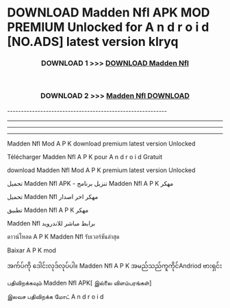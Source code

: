 # DOWNLOAD Madden Nfl  APK MOD PREMIUM Unlocked for A n d r o i d [NO.ADS] latest version klryq 



<div align="center">

<h3>DOWNLOAD 1 >>> <a href="https://getmod2.web.app/?judul=Madden Nfl ">DOWNLOAD Madden Nfl </a></h3><br>

<h3>DOWNLOAD 2 >>> <a href="https://getmod2.web.app/?judul=Madden Nfl ">Madden Nfl  DOWNLOAD </a></h3>

</div>
----------------------------------------------------------

----------------------------------------------------------

----------------------------------------------------------

----------------------------------------------------------

Madden Nfl  Mod A P K download premium latest version Unlocked

Télécharger Madden Nfl  A P K pour A n d r o i d Gratuit

download Madden Nfl  Mod A P K premium latest version Unlocked

تحميل Madden Nfl  APK - تنزيل برنامج Madden Nfl  A P K مهكر

تحميل Madden Nfl  مهكر اخر اصدار

تطبيق Madden Nfl  A P K مهكر

Madden Nfl  برابط مباشر للاندرويد

ดาวน์โหลด A P K Madden Nfl  รับเวอร์ชันล่าสุด

Baixar A P K mod

အက်ပ်ကို ဒေါင်းလုဒ်လုပ်ပါ။ Madden Nfl  A P K အမည်သည်ကူကိုင်Andriod ဗားရှင်း

பதிவிறக்கவும் Madden Nfl  APK[ இல்லை விளம்பரங்கள்] 
 
இலவச பதிவிறக்க மோட் A n d r o i d



